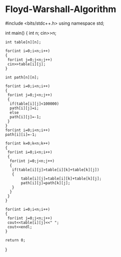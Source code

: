 # Floyd-Warshall-Algorithm
#include <bits/stdc++.h>
using namespace std;

int main() {
	int n;
	cin>>n;
	
	int table[n][n];
	
	for(int i=0;i<n;i++)
	{
	 for(int j=0;j<n;j++)
	 cin>>table[i][j];
	}
	
	int path[n][n];
	
	for(int i=0;i<n;i++)
	{
	 for(int j=0;j<n;j++)
	 {
	  if(table[i][j]<100000)
	  path[i][j]=i;
	  else
	  path[i][j]=-1;
	 }
	}
	for(int i=0;i<n;i++)
	path[i][i]=-1;
	
	for(int k=0;k<n;k++)
	{
	 for(int i=0;i<n;i++)
	 {
	  for(int j=0;j<n;j++)
	  {
	   if(table[i][j]>table[i][k]+table[k][j])
	   {
	       table[i][j]=table[i][k]+table[k][j];
	       path[i][j]=path[k][j];
	   }
	  }
	 }
	}
	
	for(int i=0;i<n;i++)
	{
	 for(int j=0;j<n;j++)
	 cout<<table[i][j]<<" ";
	 cout<<endl;
	}
	
	return 0;
}
	
	       
	       
	       
	       
	       
	       
	       
	       
	       
	       
	       
	       
	       
	  
	  
	 
	
	
	
	
	
	
	
	
	
	
	
	
	
	
	
	
	
	
	
	
	
	
	
	
	
	
	 
	 
	
	
	

